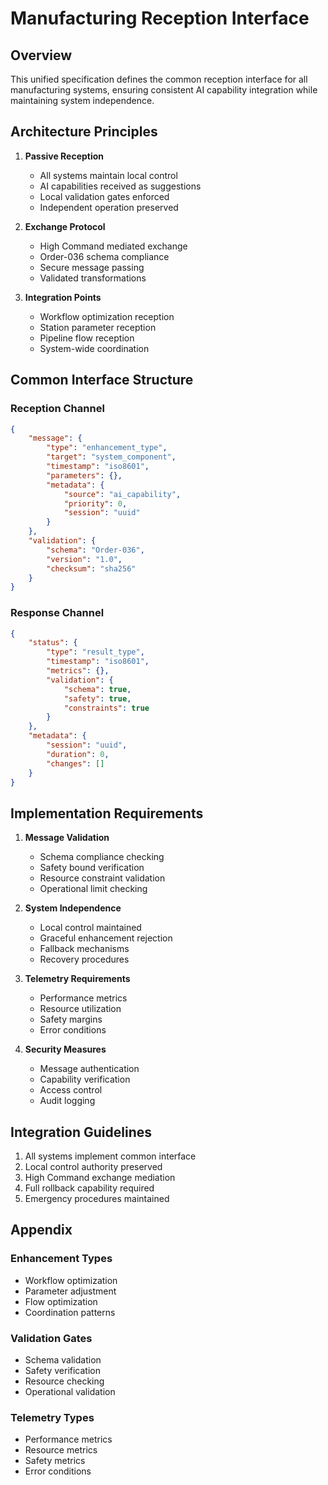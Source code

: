 # Manufacturing Reception Interface

## Overview

This unified specification defines the common reception interface for all manufacturing systems, ensuring consistent AI capability integration while maintaining system independence.

## Architecture Principles

1. **Passive Reception**
   - All systems maintain local control
   - AI capabilities received as suggestions
   - Local validation gates enforced
   - Independent operation preserved

2. **Exchange Protocol**
   - High Command mediated exchange
   - Order-036 schema compliance
   - Secure message passing
   - Validated transformations

3. **Integration Points**
   - Workflow optimization reception
   - Station parameter reception
   - Pipeline flow reception
   - System-wide coordination

## Common Interface Structure

### Reception Channel

```json
{
    "message": {
        "type": "enhancement_type",
        "target": "system_component",
        "timestamp": "iso8601",
        "parameters": {},
        "metadata": {
            "source": "ai_capability",
            "priority": 0,
            "session": "uuid"
        }
    },
    "validation": {
        "schema": "Order-036",
        "version": "1.0",
        "checksum": "sha256"
    }
}
```

### Response Channel

```json
{
    "status": {
        "type": "result_type",
        "timestamp": "iso8601",
        "metrics": {},
        "validation": {
            "schema": true,
            "safety": true,
            "constraints": true
        }
    },
    "metadata": {
        "session": "uuid",
        "duration": 0,
        "changes": []
    }
}
```

## Implementation Requirements

1. **Message Validation**
   - Schema compliance checking
   - Safety bound verification
   - Resource constraint validation
   - Operational limit checking

2. **System Independence**
   - Local control maintained
   - Graceful enhancement rejection
   - Fallback mechanisms
   - Recovery procedures

3. **Telemetry Requirements**
   - Performance metrics
   - Resource utilization
   - Safety margins
   - Error conditions

4. **Security Measures**
   - Message authentication
   - Capability verification
   - Access control
   - Audit logging

## Integration Guidelines

1. All systems implement common interface
2. Local control authority preserved
3. High Command exchange mediation
4. Full rollback capability required
5. Emergency procedures maintained

## Appendix

### Enhancement Types

- Workflow optimization
- Parameter adjustment
- Flow optimization
- Coordination patterns

### Validation Gates

- Schema validation
- Safety verification
- Resource checking
- Operational validation

### Telemetry Types

- Performance metrics
- Resource metrics
- Safety metrics
- Error conditions
